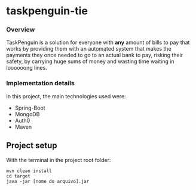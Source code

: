 # taskpenguin-tie
### Overview

TaskPenguin is a solution for everyone with **any** amount of bills to pay that works by providing them with an automated system that makes the payments they once needed to go to an actual bank to pay, risking their safety, by carrying huge sums of money and wasting time waiting in loooooong lines.

### Implementation details
In this project, the main technologies used were:
* Spring-Boot
* MongoDB
* Auth0
* Maven

## Project setup
With the terminal in the project root folder:
```
mvn clean install 
cd target
java -jar [nome do arquivo].jar
```
